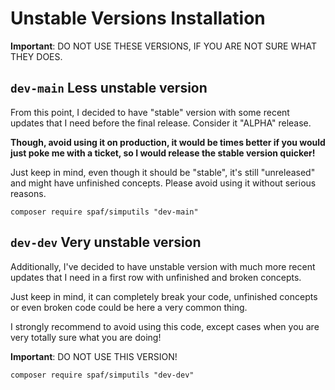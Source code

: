 # Unstable Versions Installation

**Important**: DO NOT USE THESE VERSIONS, IF YOU ARE NOT SURE WHAT THEY DOES.

## `dev-main` Less unstable version

From this point, I decided to have "stable" version with some recent updates that I need
before the final release. Consider it "ALPHA" release.

**Though, avoid using it on production, it would be times better if you would
just poke me with a ticket, so I would release the stable version quicker!**

Just keep in mind, even though it should be "stable", it's still "unreleased" and 
might have unfinished concepts. Please avoid using it without serious reasons.


```shell
composer require spaf/simputils "dev-main"
```

## `dev-dev` Very unstable version

Additionally, I've decided to have unstable version with much more recent updates that
I need in a first row with unfinished and broken concepts.

Just keep in mind, it can completely break your code, unfinished concepts or
even broken code could be here a very common thing.

I strongly recommend to avoid using this code, except cases
when you are very totally sure what you are doing!

**Important**: DO NOT USE THIS VERSION!

```shell
composer require spaf/simputils "dev-dev"
```
